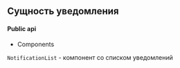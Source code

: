 ## Сущность уведомления

#### Public api

- Components

`NotificationList` - компонент со списком уведомлений
